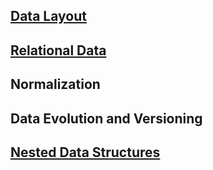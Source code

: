## [Data Layout](data_layout.md)

## [Relational Data](relational_data.md)

## Normalization 

## Data Evolution and Versioning

## [Nested Data Structures](nested_structures.md)